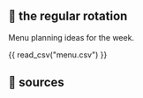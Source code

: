 ## 🍳 the regular rotation
Menu planning ideas for the week.

{{ read_csv("menu.csv") }}

## 🔗 sources  
